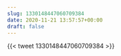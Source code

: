 ```yaml
---
slug: 1330148447060709384
date: 2020-11-21 13:57:57+00:00
draft: false
---
```


{{< tweet 1330148447060709384 >}}
